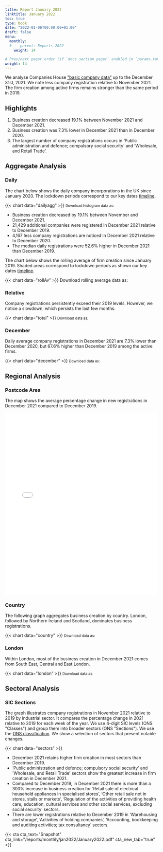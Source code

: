 ```yaml
---
title: Report January 2022
linktitle: January 2022
toc: true
type: book
date: "2022-01-06T00:00:00+01:00"
draft: false
menu:
  monthly:
  #    parent: Reports 2022
    weight: 14

# Prev/next pager order (if `docs_section_pager` enabled in `params.toml`)
weight: 14
---
```



We analyse Companies House ["basic company data"](http://download.companieshouse.gov.uk/en_output.html) up to the December 31st, 2021. We note less company registration relative to November 2021. The firm creation among active firms remains stronger than the same period in 2019.

## <i class="far fa-lightbulb"></i>  <span class="ml-1">Highlights</span>
1. Business creation decreased 19.1% between November 2021 and December 2021.
2. Business creation was 7.3% lower in December 2021 than in December 2020.
3. The largest number of company registrations occurs in ‘Public administration and defence; compulsory social security’ and ‘Wholesale, and Retail Trade’.


## <i class="fas fa-bullseye"></i> <span class="ml-1">Aggregate Analysis</span>
### Daily 
The chart below shows the daily company incorporations in the UK since January 2020. The lockdown periods correspond to our key dates [timeline](https://uk-firm-dynamics.netlify.app/reports/#timeline). 

{{< chart data="dailyagg" >}}
<small>Download histogram data as: <a href="data/01histogram.csv" download="01histogram.csv"><i class="fas fa-file-csv"></i></a>
</small>

- Business creation decreased by 19.1% between November and December 2021. 
- 21,429 additional companies were registered in December 2021 relative to December 2019. 
- 4,167 less company registrations are noticed in December 2021 relative to December 2020.
- The median daily registrations were 52.6% higher in December 2021 than December 2019. 

The chart below shows the rolling average of firm creation since January 2019. Shaded areas correspond to lockdown periods as shown our key dates [timeline](https://uk-firm-dynamics.netlify.app/reports/#timeline).

{{< chart data="rollAv" >}}
Download rolling average data as: <a href="data/08rollingAverage.csv" download="08rollingAverage.csv"><i class="fas fa-file-excel"></i></a></small>



### Relative  

Company registrations persistently exceed their 2019 levels. However, we notice a slowdown, which persists the last few months. 

{{< chart data="total" >}}
<small>Download data as: <a href="data/04ratio.csv" download="03ratio.csv"><i class="fas fa-file-csv"></i></a></small>

### December
Daily average company registrations in December 2021 are 7.3% lower than December 2020, but 67.6% higher than December 2019 among the active firms.

{{< chart data="december" >}}
<small>Download data as: <a href="data/03statsDec.csv" download="04december.csv"><i class="fas fa-file-csv"></i></a></small>

## <i class="fas fa-map-marker-alt"></i>  <span class="ml-1">Regional Analysis</span>

### Postcode Area
The map shows the average percentage change in new registrations in December 2021 compared to December 2019.  

<iframe src="mapJan2022Av.html" style="height:600px;width:100%;border:none;overflow:hidden;"></iframe>

### Country 
The following graph aggregates business creation by country. London, followed by Northern Ireland and Scotland, dominates business registrations. 

{{< chart data="country" >}}
<small>Download data as: <a href="data/05country.csv" download="05country.csv"><i class="fas fa-file-csv"></i></a></small>

### London
Within London, most of the business creation in December 2021 comes from South East, Central and East London. 

{{< chart data="london" >}}
<small>Download data as: <a href="data/06London.csv" download="06london.csv"><i class="fas fa-file-csv"></i></a></small>


## <i class="fas fa-industry"></i> <span class="ml-1">Sectoral Analysis</span>
### SIC Sections
The graph illustrates company registrations in November 2021 relative to 2019 by industrial sector. It compares the percentage change in 2021 relative to 2019 for each week of the year. We use 4-digit SIC levels (ONS "Classes") and group them into broader sectors (ONS "Sections"). We use the [ONS classification](https://onsdigital.github.io/dp-classification-tools/standard-industrial-classification/ONS_SIC_hierarchy_view.html). We show a selection of sectors that present notable changes. 

{{< chart data="sectors" >}}

- December 2021 retains higher firm creation in most sectors than December 2019.
- ‘Public administration and defence; compulsory social security’ and 'Wholesale, and Retail Trade' sectors show the greatest increase in firm creation in December 2021. 
- Compared to December 2019, in December 2021 there is more than a 300% increase in business creation for ‘Retail sale of electrical household appliances in specialised stores’, ‘Other retail sale not in stores, stalls or markets’, ‘Regulation of the activities of providing health care, education, cultural services and other social services, excluding social security’ sectors.
- There are lower registrations relative to December 2019 in ‘Warehousing and storage’, ‘Activities of holding companies’, ‘Accounting, bookkeeping and auditing activities; tax consultancy’ sectors. 

{{< cta cta_text="Snapshot" cta_link="/reports/monthly/jan2022/January2022.pdf" cta_new_tab="true" >}}


